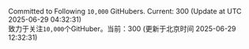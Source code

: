 Committed to Following `10,000` GitHubers. Current: <!-- FOLLOWING_COUNT -->300<!-- FOLLOWING_COUNT --> (Update at UTC <!-- LAST_UPDATED -->2025-06-29 04:32:31<!-- LAST_UPDATED -->)<br>
致力于关注`10,000`个GitHuber。当前：<!-- FOLLOWING_COUNT -->300<!-- FOLLOWING_COUNT --> (更新于北京时间 <!-- LAST_UPDATED_CST -->2025-06-29 12:32:31<!-- LAST_UPDATED_CST -->)
